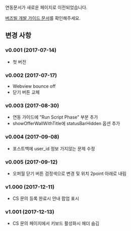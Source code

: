 연동문서가 새로운 페이지로 이전되었습니다.

[버즈빌 개발 가이드 문서](https://buzzvil.atlassian.net/wiki/spaces/BDG/pages/404684936/4.+iOS+SDK)를 확인해주세요.

## 변경 사항
### v0.001 (2017-07-14)
- 첫 버전
### v0.002 (2017-07-17)
- Webview bounce off
- 닫기 버튼 교체
### v0.003 (2017-08-30)
- 연동 가이드에 "Run Script Phase" 부분 추가
- showOfferWallWithTitle에 statusBarHidden 옵션 추가
### v0.004 (2017-09-08)
- 포스트백에 user_id 정보 가지않는 문제 수정
### v0.005 (2017-09-12)
- 오퍼월 닫기 버튼 검정색으로 변경 및 위치 2point 아래로 내림
### v1.000 (2017-12-11)
- CS 문의 등록 완료시 안내 팝업 표시
### v1.001 (2017-12-13)
- CS 문의 페이지에서 키보드 활성화시 헤더 숨김
